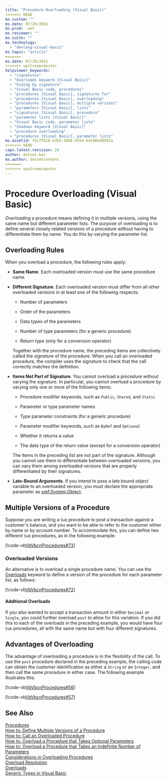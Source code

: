 ```yaml
---
title: "Procedure Overloading (Visual Basic)"
<<<<<<< HEAD
ms.custom: ""
ms.date: 07/20/2015
ms.prod: .net
ms.reviewer: ""
ms.suite: ""
ms.technology: 
  - "devlang-visual-basic"
ms.topic: "article"
=======
ms.date: 07/20/2015
>>>>>>> upstream/master
helpviewer_keywords: 
  - "signatures"
  - "Overloads keyword [Visual Basic]"
  - "hiding by signature"
  - "Visual Basic code, procedures"
  - "procedures [Visual Basic], signatures for"
  - "procedures [Visual Basic], overloading"
  - "procedures [Visual Basic], multiple versions"
  - "parameters [Visual Basic], lists"
  - "signatures [Visual Basic], procedure"
  - "parameter lists [Visual Basic]"
  - "Visual Basic code, parameter lists"
  - "Shadows keyword [Visual Basic]"
  - "procedure overloading"
  - "procedures [Visual Basic], parameter lists"
ms.assetid: fbc7fb18-e3b2-48b6-b554-64c00ed09d2a
<<<<<<< HEAD
caps.latest.revision: 24
author: dotnet-bot
ms.author: dotnetcontent
=======
>>>>>>> upstream/master
---
```

# Procedure Overloading (Visual Basic)
*Overloading* a procedure means defining it in multiple versions, using the same name but different parameter lists. The purpose of overloading is to define several closely related versions of a procedure without having to differentiate them by name. You do this by varying the parameter list.  
  
## Overloading Rules  
 When you overload a procedure, the following rules apply:  
  
-   **Same Name**. Each overloaded version must use the same procedure name.  
  
-   **Different Signature**. Each overloaded version must differ from all other overloaded versions in at least one of the following respects:  
  
    -   Number of parameters  
  
    -   Order of the parameters  
  
    -   Data types of the parameters  
  
    -   Number of type parameters (for a generic procedure)  
  
    -   Return type (only for a conversion operator)  
  
     Together with the procedure name, the preceding items are collectively called the *signature* of the procedure. When you call an overloaded procedure, the compiler uses the signature to check that the call correctly matches the definition.  
  
-   **Items Not Part of Signature**. You cannot overload a procedure without varying the signature. In particular, you cannot overload a procedure by varying only one or more of the following items:  
  
    -   Procedure modifier keywords, such as `Public`, `Shared`, and `Static`  
  
    -   Parameter or type parameter names  
  
    -   Type parameter constraints (for a generic procedure)  
  
    -   Parameter modifier keywords, such as `ByRef` and `Optional`  
  
    -   Whether it returns a value  
  
    -   The data type of the return value (except for a conversion operator)  
  
     The items in the preceding list are not part of the signature. Although you cannot use them to differentiate between overloaded versions, you can vary them among overloaded versions that are properly differentiated by their signatures.  
  
-   **Late-Bound Arguments**. If you intend to pass a late bound object variable to an overloaded version, you must declare the appropriate parameter as <xref:System.Object>.  
  
## Multiple Versions of a Procedure  
 Suppose you are writing a `Sub` procedure to post a transaction against a customer's balance, and you want to be able to refer to the customer either by name or by account number. To accommodate this, you can define two different `Sub` procedures, as in the following example:  
  
 [!code-vb[VbVbcnProcedures#73](./codesnippet/VisualBasic/procedure-overloading_1.vb)]  
  
### Overloaded Versions  
 An alternative is to overload a single procedure name. You can use the [Overloads](../../../../visual-basic/language-reference/modifiers/overloads.md) keyword to define a version of the procedure for each parameter list, as follows:  
  
 [!code-vb[VbVbcnProcedures#72](./codesnippet/VisualBasic/procedure-overloading_2.vb)]  
  
#### Additional Overloads  
 If you also wanted to accept a transaction amount in either `Decimal` or `Single`, you could further overload `post` to allow for this variation. If you did this to each of the overloads in the preceding example, you would have four `Sub` procedures, all with the same name but with four different signatures.  
  
## Advantages of Overloading  
 The advantage of overloading a procedure is in the flexibility of the call. To use the `post` procedure declared in the preceding example, the calling code can obtain the customer identification as either a `String` or an `Integer`, and then call the same procedure in either case. The following example illustrates this:  
  
 [!code-vb[VbVbcnProcedures#56](./codesnippet/VisualBasic/procedure-overloading_3.vb)]  
  
 [!code-vb[VbVbcnProcedures#57](./codesnippet/VisualBasic/procedure-overloading_4.vb)]  
  
## See Also  
 [Procedures](./index.md)  
 [How to: Define Multiple Versions of a Procedure](./how-to-define-multiple-versions-of-a-procedure.md)  
 [How to: Call an Overloaded Procedure](./how-to-call-an-overloaded-procedure.md)  
 [How to: Overload a Procedure that Takes Optional Parameters](./how-to-overload-a-procedure-that-takes-optional-parameters.md)  
 [How to: Overload a Procedure that Takes an Indefinite Number of Parameters](./how-to-overload-a-procedure-that-takes-an-indefinite-number-of-parameters.md)  
 [Considerations in Overloading Procedures](./considerations-in-overloading-procedures.md)  
 [Overload Resolution](./overload-resolution.md)  
 [Overloads](../../../../visual-basic/language-reference/modifiers/overloads.md)  
 [Generic Types in Visual Basic](../../../../visual-basic/programming-guide/language-features/data-types/generic-types.md)
